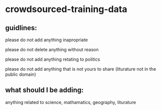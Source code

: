 # crowdsourced-training-data

## guidlines:


please do not add anything inapropriate

please do not delete anything without reason

please do not add anything retating to politics

please do not add anything that is not yours to share (liturature not in the public domain)

## what should I be adding:

anything related to science, mathamatics, geography, liturature
